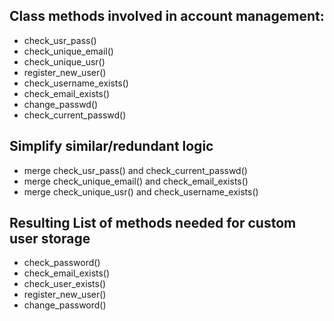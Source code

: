 ## Class methods involved in account management:
- check_usr_pass()
- check_unique_email()
- check_unique_usr()
- register_new_user()
- check_username_exists()
- check_email_exists()
- change_passwd()
- check_current_passwd()


## Simplify similar/redundant logic
- merge check_usr_pass() and check_current_passwd()
- merge check_unique_email() and check_email_exists()
- merge check_unique_usr() and check_username_exists()


## Resulting List of methods needed for custom user storage
- check_password()
- check_email_exists()
- check_user_exists()
- register_new_user()
- change_password()
